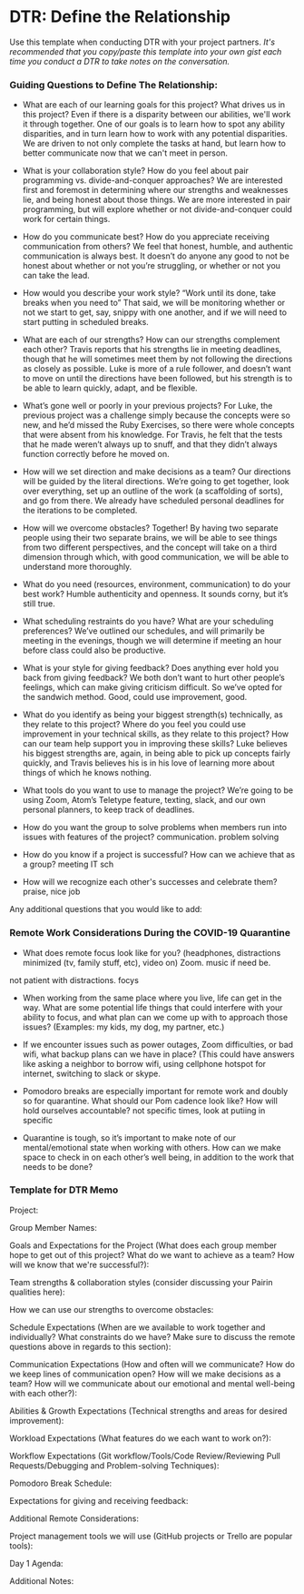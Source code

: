 # DTR: Define the Relationship

Use this template when conducting DTR with your project partners. *It's recommended that you copy/paste this template into your own gist each time you conduct a DTR to take notes on the conversation.* 

### Guiding Questions to Define The Relationship:

* What are each of our learning goals for this project? What drives us in this project?
Even if there is a disparity between our abilities, we'll work it through together.  One of our goals is to learn how to spot any ability disparities, and in turn learn how to work with any potential disparities.  We are driven to not only complete the tasks at hand, but learn how to better communicate now that we can't meet in person.

* What is your collaboration style? How do you feel about pair programming vs. divide-and-conquer approaches?
We are interested first and foremost in determining where our strengths and weaknesses lie, and being honest about those things.  We are more interested in pair programming, but will explore whether or not divide-and-conquer could work for certain things.

* How do you communicate best? How do you appreciate receiving communication from others?
We feel that honest, humble, and authentic communication is always best.  It doesn’t do anyone any good to not be honest about whether or not you’re struggling, or whether or not you can take the lead.

* How would you describe your work style?
“Work until its done, take breaks when you need to”
That said, we will be monitoring whether or not we start to get, say, snippy with one another, and if we will need to start putting in scheduled breaks.

* What are each of our strengths? How can our strengths complement each other?
Travis reports that his strengths lie in meeting deadlines, though that he will sometimes meet them by not following the directions as closely as possible.  Luke is more of a rule follower, and doesn’t want to move on until the directions have been followed, but his strength is to be able to learn quickly, adapt, and be flexible.

* What’s gone well or poorly in your previous projects?
For Luke, the previous project was a challenge simply because the concepts were so new, and he’d missed the Ruby Exercises, so there were whole concepts that were absent from his knowledge.  For Travis, he felt that the tests that he made weren’t always up to snuff, and that they didn’t always function correctly before he moved on.


* How will we set direction and make decisions as a team?
Our directions will be guided by the literal directions.  We’re going to get together, look over everything, set up an outline of the work (a scaffolding of sorts), and go from there.  We already have scheduled personal deadlines for the iterations to be completed.

* How will we overcome obstacles?
Together!  By having two separate people using their two separate brains, we will be able to see things from two different perspectives, and the concept will take on a third dimension through which, with good communication, we will be able to understand more thoroughly. 

* What do you need (resources, environment, communication) to do your best work?
Humble authenticity and openness.  It sounds corny, but it’s still true.

* What scheduling restraints do you have? What are your scheduling preferences?
We’ve outlined our schedules, and will primarily be meeting in the evenings, though we will determine if meeting an hour before class could also be productive.

* What is your style for giving feedback? Does anything ever hold you back from giving feedback?
We both don’t want to hurt other people’s feelings, which can make giving criticism difficult.  So we’ve opted for the sandwich method.  Good, could use improvement, good.

* What do you identify as being your biggest strength(s) technically, as they relate to this project? Where do you feel you could use improvement in your technical skills, as they relate to this project? How can our team help support you in improving these skills?
Luke believes his biggest strengths are, again, in being able to pick up concepts fairly quickly, and Travis believes his is in his love of learning more about things of which he knows nothing.

* What tools do you want to use to manage the project?
We’re going to be using Zoom, Atom’s Teletype feature, texting, slack, and our own personal planners, to keep track of deadlines.

* How do you want the group to solve problems when members run into issues with features of the project?
communication.  problem solving

* How do you know if a project is successful? How can we achieve that as a group?
meeting IT sch


* How will we recognize each other's successes and celebrate them?
praise, nice job

Any additional questions that you would like to add:

### Remote Work Considerations During the COVID-19 Quarantine
* What does remote focus look like for you? (headphones, distractions minimized (tv, family stuff, etc), video on)
Zoom. music if need be.

not patient with distractions.  focys

* When working from the same place where you live, life can get in the way. What are some potential life things that could interfere with your ability to focus, and what plan can we come up with to approach those issues? (Examples: my kids, my dog, my partner, etc.) 


* If we encounter issues such as power outages, Zoom difficulties, or bad wifi, what backup plans can we have in place? (This could have answers like  asking a neighbor to borrow wifi, using cellphone hotspot for internet, switching to slack or skype. 


* Pomodoro breaks are especially important for remote work and doubly so for quarantine. What should our Pom cadence look like? How will hold ourselves accountable?
not specific times, 
look at putiing in specific 

* Quarantine is tough, so it’s important to make note of our mental/emotional state when working with others. How can we make space to check in on each other’s well being, in addition to the work that needs to be done?


### Template for DTR Memo

Project: 

Group Member Names:

Goals and Expectations for the Project (What does each group member hope to get out of this project? What do we want to achieve as a team? How will we know that we're successful?):   
	
Team strengths & collaboration styles (consider discussing your Pairin qualities here):

How we can use our strengths to overcome obstacles:

Schedule Expectations (When are we available to work together and individually? What constraints do we have? Make sure to discuss the remote questions above in regards to this section):

Communication Expectations (How and often will we communicate? How do we keep lines of communication open? How will we make decisions as a team? How will we communicate about our emotional and mental well-being with each other?):

Abilities & Growth Expectations (Technical strengths and areas for desired improvement):

Workload Expectations (What features do we each want to work on?):

Workflow Expectations (Git workflow/Tools/Code Review/Reviewing Pull Requests/Debugging and Problem-solving Techniques): 

Pomodoro Break Schedule:

Expectations for giving and receiving feedback:

Additional Remote Considerations:

Project management tools we will use (GitHub projects or Trello are popular tools):

Day 1 Agenda: 

Additional Notes:





